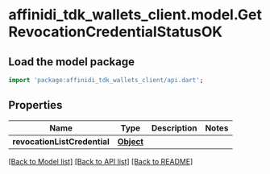 # affinidi_tdk_wallets_client.model.GetRevocationCredentialStatusOK

## Load the model package

```dart
import 'package:affinidi_tdk_wallets_client/api.dart';
```

## Properties

| Name                         | Type              | Description | Notes |
| ---------------------------- | ----------------- | ----------- | ----- |
| **revocationListCredential** | [**Object**](.md) |             |

[[Back to Model list]](../README.md#documentation-for-models) [[Back to API list]](../README.md#documentation-for-api-endpoints) [[Back to README]](../README.md)
